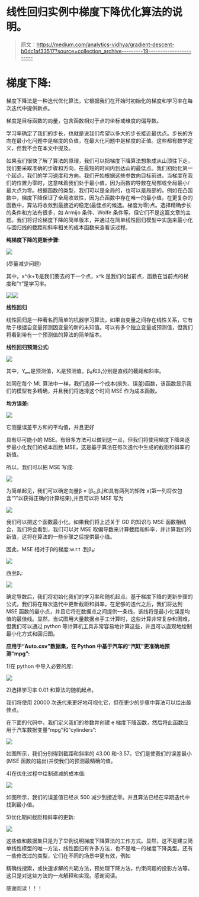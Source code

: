 # 线性回归实例中梯度下降优化算法的说明。

> 原文：<https://medium.com/analytics-vidhya/gradient-descent-b0dc1af33517?source=collection_archive---------19----------------------->

# **梯度下降:**

梯度下降法是一种迭代优化算法，它根据我们在开始时初始化的梯度和学习率在每次迭代中提供新点。

梯度是目标函数的向量，包含函数相对于点的坐标或维度的偏导数。

学习率确定了我们的步长，也就是说我们希望以多大的步长接近最优点。步长的方向在最小化问题中是梯度的负值，在最大化问题中是梯度的正值。这些都有数学定义，但我不会在本文中提及。

如果我们很快了解了算法的原理，我们可以把梯度下降算法想象成从山顶往下走。我们要采取准确的步骤和方向，在最短的时间内到达山的最低点。我们初始化第一个起点，我们的学习速度和方向。我们开始根据这些参数向目标前进。当梯度在我们的位置为零时，这意味着我们处于最小值，因为函数的导数在局部或全局最小/最大点为零。根据函数的类型，我们可以是全局的，也可以是局部的。例如在凸函数中，梯度下降保证了全局收敛性，因为凸函数中存在唯一的最小值。在更复杂的函数中，算法将收敛到最接近的稳定(最佳点的候选。梯度为零)点。选择精确步长的条件和方法有很多，如 Armijo 条件、Wolfe 条件等。但它们不是这篇文章的主题。我们将讨论梯度下降的简单版本，并通过在简单线性回归模型中实施来最小化与回归线的截距和斜率相关的成本函数来查看该过程。

**纯梯度下降的更新步骤:**

![](img/175e2f99dba54e7c602dfdd186abc2d3.png)

(尽量减少问题)

其中，x^(k+1)是我们要去的下一个点，x^k 是我们的当前点，函数在当前点的梯度和“τ”是学习率。

![](img/2e4c8d00d0d7f0e0d0d2534b8864eed5.png)![](img/2bee209b799ca596a630cef7b67d5c80.png)

**线性回归**

线性回归是一种著名而简单的机器学习算法，如果自变量之间存在线性关系，它有助于根据自变量预测因变量的新的未知值。可以有多个独立变量或预测值，但我们将看到带有一个预测值的算法的简单版本。

**线性回归预测公式:**

![](img/96737f15f2b1232bb29b5683143f169f.png)

其中，Yₚᵣₑ是预测值，Xᵢ是预测值，β₀和β₁分别是直线的截距和斜率。

如同在每个 ML 算法中一样，我们选择一个成本(损失、误差)函数，该函数显示我们的模型有多精确，并且我们将选择这个时间 MSE 作为成本函数。

**均方误差:**

![](img/6cc2481166c7bdee8ed0d170727df97b.png)

它测量误差平方和的平均值，并且更好

具有尽可能小的 MSE。有很多方法可以做到这一点，但我们将使用梯度下降来逐步最小化我们的成本函数 MSE，这是基于算法在每次迭代中生成的截距和斜率的新值。

所以，我们可以把 MSE 写成:

![](img/7ba00f45205041337d3f86b61697bfe1.png)

为简单起见，我们可以确定向量β = [β₀,β₁]和具有两列的矩阵 x(第一列将仅包含“1”以获得正确的计算结果),并且可以将 MSE 写为

![](img/02f4583beda44331536255e8bdfe3eae.png)

我们可以把这个函数最小化。如果我们将上述关于 GD 的知识与 MSE 函数相结合，我们将会看到，我们可以对 MSE 取偏导数来计算截距和斜率，并计算我们的新值，这将在算法的一些步骤之后提供最小值。

因此，MSE 相对于β的梯度:w.r.t .到β₀:

![](img/be6dd8808c398e1b183bbecc51592453.png)

西至β₁:

![](img/0b1a227496babe70d15f7f441f52a79d.png)

确定导数后，我们将初始化我们的学习率和随机起点。基于梯度下降的更新步骤的公式，我们将在每次迭代中更新截距和斜率，在足够的迭代之后，我们将达到 MSE 函数的最小点，并且它将在数据点之间提供一条线，该线将是最小化误差均值的最佳线。显然，当试图用大量数据点手工计算时，这些计算非常复杂和困难，但我们可以通过 python 等计算机工具非常容易地计算这些，并且可以直观地绘制最小化方式和回归图。

**应用于“Auto.csv”数据集，在 Python 中基于汽车的“汽缸”更准确地预测“mpg”:**

1)在 python 中导入必要的库:

![](img/82cfdc9c089bba4fbc4df0ba5123df9d.png)

2)选择学习率 0.01 和算法的随机起点。

我们将使用 20000 次迭代来更好地可视化它，但在更少的步骤中算法可以给出最佳点。

在下面的代码中，我们定义我们的参数并创建 e 梯度下降函数，然后将此函数应用于汽车数据变量“mpg”和“cylinders”:

![](img/a2bc062faac140dd6c28f5c76c90b45f.png)

如图所示，我们分别得到截距和斜率的 43.00 和-3.57。它们是使我们的误差最小(MSE 函数的输出)并使我们的预测最精确的值。

4)在优化过程中绘制递减的成本值:

![](img/510a6742770b8d32417a7e1a48ac4ed4.png)

如图所示，我们的误差值已经从 500 减少到接近零。并且算法已经在早期迭代中找到最小值。

5)优化期间截距和斜率的更新:

![](img/9e73da6c4c0c8fe47e309d9b22ce9021.png)

这些值和数据集只是为了举例说明梯度下降算法的工作方式。显然，这不是建立简单线性模型的唯一方法，线性回归有许多方法，也不是唯一的梯度下降类型。还有一些修改过的类型，它们在不同的场景中更有效，例如

精确线搜索，或快速求解的共轭方法，预处理下降方法，约束问题的投影方法等。这只是对这些方法的一点解释和实现。感谢阅读。

感谢阅读！！！